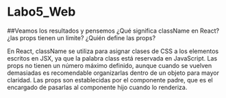 # Labo5_Web

##Veamos los resultados y pensemos ¿Qué significa className en React? ¿las props tienen un limite? ¿Quién define las 
props?

En React, className se utiliza para asignar clases de CSS a los elementos escritos en JSX, ya que la palabra class está reservada en JavaScript. Las props no tienen un número máximo definido, aunque cuando se vuelven demasiadas es recomendable organizarlas dentro de un objeto para mayor claridad. Las props son establecidas por el componente padre, que es el encargado de pasarlas al componente hijo cuando lo renderiza.
